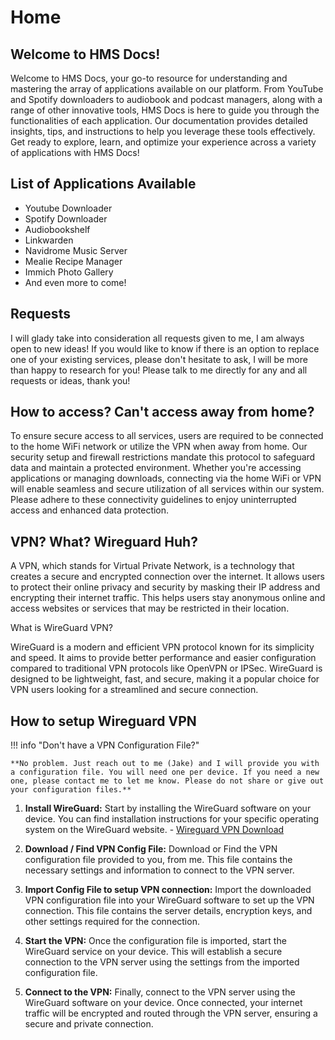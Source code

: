 # Home

## Welcome to HMS Docs!

Welcome to HMS Docs, your go-to resource for understanding and mastering the array of applications available on our platform. From YouTube and Spotify downloaders to audiobook and podcast managers, along with a range of other innovative tools, HMS Docs is here to guide you through the functionalities of each application. Our documentation provides detailed insights, tips, and instructions to help you leverage these tools effectively. Get ready to explore, learn, and optimize your experience across a variety of applications with HMS Docs!

## List of Applications Available

- Youtube Downloader
- Spotify Downloader
- Audiobookshelf
- Linkwarden
- Navidrome Music Server
- Mealie Recipe Manager
- Immich Photo Gallery
- And even more to come!

## Requests

I will glady take into consideration all requests given to me, I am always open to new ideas! If you would like to know if there is an option to replace
one of your existing services, please don't hesitate to ask, I will be more than happy to research for you! Please talk to me directly for any and all requests or ideas, thank you!

## How to access? Can't access away from home?

To ensure secure access to all services, users are required to be connected to the home WiFi network or utilize the VPN when away from home. Our security setup and firewall restrictions mandate this protocol to safeguard data and maintain a protected environment. Whether you're accessing applications or managing downloads, connecting via the home WiFi or VPN will enable seamless and secure utilization of all services within our system. Please adhere to these connectivity guidelines to enjoy uninterrupted access and enhanced data protection.

## VPN? What? Wireguard Huh?

A VPN, which stands for Virtual Private Network, is a technology that creates a secure and encrypted connection over the internet. It allows users to protect their online privacy and security by masking their IP address and encrypting their internet traffic. This helps users stay anonymous online and access websites or services that may be restricted in their location.

What is WireGuard VPN?

WireGuard is a modern and efficient VPN protocol known for its simplicity and speed. It aims to provide better performance and easier configuration compared to traditional VPN protocols like OpenVPN or IPSec. WireGuard is designed to be lightweight, fast, and secure, making it a popular choice for VPN users looking for a streamlined and secure connection.

## How to setup Wireguard VPN

!!! info "Don't have a VPN Configuration File?"

    **No problem. Just reach out to me (Jake) and I will provide you with a configuration file. You will need one per device. If you need a new one, please contact me to let me know. Please do not share or give out your configuration files.** 

1. **Install WireGuard:** Start by installing the WireGuard software on your device. You can find installation instructions for your specific operating system on the WireGuard website. - [Wireguard VPN Download](https://wireguard.com/install/)

2. **Download / Find VPN Config File:** Download or Find the VPN configuration file provided to you, from me. This file contains the necessary settings and information to connect to the VPN server. 

3. **Import Config File to setup VPN connection:** Import the downloaded VPN configuration file into your WireGuard software to set up the VPN connection. This file contains the server details, encryption keys, and other settings required for the connection.

4. **Start the VPN:** Once the configuration file is imported, start the WireGuard service on your device. This will establish a secure connection to the VPN server using the settings from the imported configuration file.

5. **Connect to the VPN:** Finally, connect to the VPN server using the WireGuard software on your device. Once connected, your internet traffic will be encrypted and routed through the VPN server, ensuring a secure and private connection.
